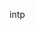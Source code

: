intp
<!---
yanerin/yanerin is a ✨ special ✨ repository because its `README.md` (this file) appears on your GitHub profile.
You can click the Preview link to take a look at your changes.
--->
